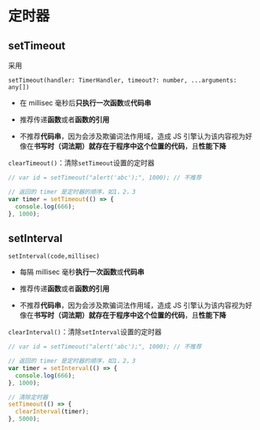 # 定时器

## setTimeout

采用

`setTimeout(handler: TimerHandler, timeout?: number, ...arguments: any[])`

*   在 millisec 毫秒后**只执行一次函数**或**代码串**
*   推荐传递**函数**或者**函数的引用**

*   不推荐**代码串**，因为会涉及欺骗词法作用域，造成 JS 引擎认为该内容视为好像在**书写时（词法期）就存在于程序中这个位置的代码**，且**性能下降**

`clearTimeout()`：清除`setTimeout`设置的定时器

```javascript
// var id = setTimeout("alert('abc');", 1000); // 不推荐

// 返回的 timer 是定时器的顺序，如1，2，3
var timer = setTimeout(() => {
  console.log(666);
}, 1000);
```



## setInterval

`setInterval(code,millisec)`

*   每隔 millisec 毫秒**执行一次函数**或**代码串**
*   推荐传递**函数**或者**函数的引用**

*   不推荐**代码串**，因为会涉及欺骗词法作用域，造成 JS 引擎认为该内容视为好像在**书写时（词法期）就存在于程序中这个位置的代码**，且**性能下降**

`clearInterval()`：清除`setInterval`设置的定时器

```javascript
// var id = setTimeout("alert('abc');", 1000); // 不推荐

// 返回的 timer 是定时器的顺序，如1，2，3
var timer = setInterval(() => {
  console.log(666);
}, 1000);

// 清除定时器
setTimeout(() => {
  clearInterval(timer);
}, 5000);
```
